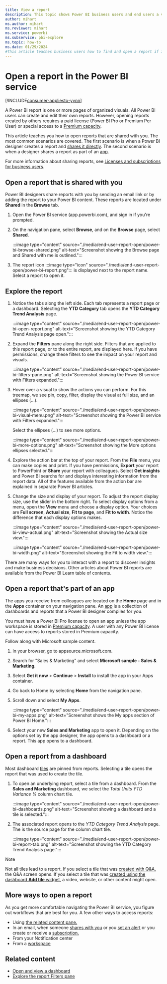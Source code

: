 ```yaml
---
title: View a report
description: This topic shows Power BI business users and end users a variety of ways to open and view a Power BI report.
author: mihart
ms.author: mihart
ms.reviewer: mihart
ms.service: powerbi
ms.subservice: pbi-explore
ms.topic: how-to
ms.date: 01/29/2024
#This article teaches business users how to find and open a report if it has been shared directly or shared via an app, so that the consumer can view and interact with the report.
---
```

# Open a report in the Power BI service

[!INCLUDE[consumer-appliesto-yynn](../includes/consumer-appliesto-yynn.md)]

A Power BI report is one or more pages of organized visuals. All Power BI users can create and edit their own reports. However, opening reports created by others requires a paid license (Power BI Pro or Premium Per User) or special access to a [Premium capacity](end-user-license.md#identify-content-hosted-in-premium-capacity). 

This article teaches you how to open reports that are shared with you. The most common scenarios are covered. The first scenario is when a Power BI designer creates a report and [shares it directly](../collaborate-share/end-user-shared-with-me.md). The second scenario is when a designer shares a report as part of an [app](end-user-apps.md). 

For more information about sharing reports, see [Licenses and subscriptions for business users](end-user-license.md).

## Open a report that is shared with you

Power BI designers share reports with you by sending an email link or by adding the report to your Power BI content. These reports are located under **Shared** in the **Browse** tab.

1. Open the Power BI service (app.powerbi.com), and sign in if you're prompted.

1. On the navigation pane, select **Browse**, and on the **Browse** page, select **Shared**.

    :::image type="content" source="./media/end-user-report-open/power-bi-browse-shared.png" alt-text="Screenshot showing the Browse page and Shared with me is outlined.":::

1. The report icon :::image type="icon" source="./media/end-user-report-open/power-bi-report.png"::: is displayed next to the report name. Select a report to open it.

## Explore the report

1. Notice the tabs along the left side. Each tab represents a report page or a dashboard. Selecting the **YTD Category** tab opens the **YTD Category Trend Analysis** page.

   :::image type="content" source="./media/end-user-report-open/power-bi-open-report.png" alt-text="Screenshot showing the YTD Category Trend Analysis page open.":::

1. Expand the **Filters** pane along the right side. Filters that are applied to this report page, or to the entire report, are displayed here. If you have permissions, change these filters to see the impact on your report and visuals.

    :::image type="content" source="./media/end-user-report-open/power-bi-filters-pane.png" alt-text="Screenshot showing the Power BI service with Filters expanded.":::

1. Hover over a visual to show the actions you can perform. For this treemap, we see pin, copy, filter, display the visual at full size, and an ellipses (...). 

    :::image type="content" source="./media/end-user-report-open/power-bi-visual-menu.png" alt-text="Screenshot showing the Power BI service with Filters expanded.":::

    Select the ellipses (...) to see more options. 

    :::image type="content" source="./media/end-user-report-open/power-bi-more-options.png" alt-text="Screenshot showing the More options ellipses selected.":::

1. Explore the action bar at the top of your report. From the **File** menu, you can make copies and print. If you have permissions, **Export** your report to PowerPoint or **Share** your report with colleagues. Select **Get insights** and Power BI searchs for and displays interesting information from the report data. All of the features available from the action bar are explained in separate Power BI articles.

1. Change the size and display of your report. To adjust the report display size, use the slider in the bottom right. To select display options from a menu, open the **View** menu and choose a display option. Your choices are **Full screen**, **Actual size**, **Fit to page**, and **Fit to width**. Notice the difference that each display options makes.

   :::image type="content" source="./media/end-user-report-open/power-bi-view-actual.png" alt-text="Screenshot showing the Actual size view.":::

   :::image type="content" source="./media/end-user-report-open/power-bi-width.png" alt-text="Screenshot showing the Fit to width view.":::

There are many ways for you to interact with a report to discover insights and make business decisions. Other articles about Power BI reports are available from the Power BI Learn table of contents.

## Open a report that's part of an app

The apps you receive from colleagues are located on the **Home** page and in the **Apps** container on your navigation pane. An [app](end-user-apps.md) is a collection of dashboards and reports that a Power BI designer compiles for you.

You must have a Power BI Pro license to open an app unless the app workspace is stored in [Premium capacity](end-user-license.md#identify-content-hosted-in-premium-capacity). A user with any Power BI license can have access to reports stored in Premium capacity.  

Follow along with Microsoft sample content.

1. In your browser, go to appsource.microsoft.com.
2. Search for "Sales & Marketing" and select **Microsoft sample - Sales & Marketing**.
3. Select **Get it now** > **Continue** > **Install** to install the app in your Apps container.

4. Go back to Home by selecting **Home** from the navigation pane.

5. Scroll down and select **My Apps**.

   :::image type="content" source="./media/end-user-report-open/power-bi-my-apps.png" alt-text="Screenshot shows the My apps section of Power BI Home.":::

6. Select your new **Sales and Marketing** app to open it. Depending on the options set by the app designer, the app opens to a dashboard or a report. This app opens to a dashboard.  

## Open a report from a dashboard

Most dashboard [tiles](end-user-tiles.md) are pinned from reports. Selecting a tile opens the report that was used to create the tile.

1. To open an underlying report, select a tile from a dashboard. From the **Sales and Marketing** dashboard, we select the *Total Units YTD Variance %* column chart tile.

    :::image type="content" source="./media/end-user-report-open/power-bi-dashboards.png" alt-text="Screenshot showing a dashboard and a tile is selected.":::

2. The associated report opens to the *YTD Category Trend Analysis* page. The is the source page for the column chart tile.

    :::image type="content" source="./media/end-user-report-open/power-bi-report-tab.png" alt-text="Screenshot showing the YTD Category Trend Analysis page.":::

> [!NOTE]
> Not all tiles lead to a report.
>If you select a tile that was [created with Q&A](end-user-q-and-a.md), the Q&A screen opens.
>If you select a tile that was [created using the dashboard **Add tile** widget](../create-reports/service-dashboard-add-widget.md), a video, website, or other content might open.  

## More ways to open a report

As you get more comfortable navigating the Power BI service, you figure out workflows that are best for you. A few other ways to access reports:

- Using [the related content pane.](end-user-related.md)
- In an email, when someone [shares with you](../collaborate-share/service-share-reports.md) or you [set an alert](end-user-alerts.md) or you create or receive a [subscription.](../collaborate-share/end-user-subscribe.md)
- From your Notification center
- From a [workspace](../collaborate-share/service-new-workspaces.md)

## Related content

- [Open and view a dashboard](end-user-dashboard-open.md)     
- [Explore the report Filters pane](end-user-report-filter.md)
